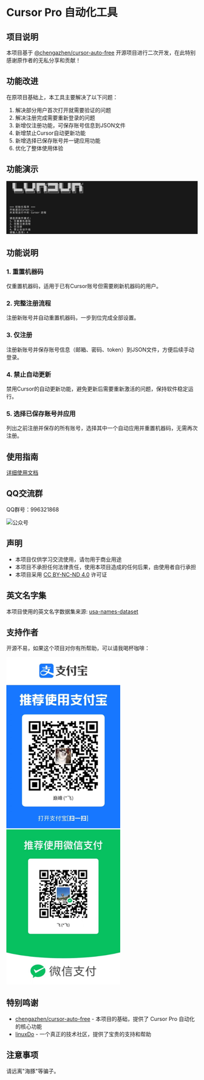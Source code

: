 # Cursor Pro 自动化工具

## 项目说明

本项目基于 [@chengazhen/cursor-auto-free](https://github.com/chengazhen/cursor-auto-free) 开源项目进行二次开发，在此特别感谢原作者的无私分享和贡献！

## 功能改进

在原项目基础上，本工具主要解决了以下问题：

1. 解决部分用户首次打开就需要验证的问题
2. 解决注册完成需要重新登录的问题
3. 新增仅注册功能，可保存账号信息到JSON文件
4. 新增禁止Cursor自动更新功能
5. 新增选择已保存账号并一键应用功能
6. 优化了整体使用体验

## 功能演示

![功能演示](./screen/image.png)

## 功能说明

### 1. 重置机器码
仅重置机器码，适用于已有Cursor账号但需要刷新机器码的用户。

### 2. 完整注册流程
注册新账号并自动重置机器码，一步到位完成全部设置。

### 3. 仅注册
注册新账号并保存账号信息（邮箱、密码、token）到JSON文件，方便后续手动登录。

### 4. 禁止自动更新
禁用Cursor的自动更新功能，避免更新后需要重新激活的问题，保持软件稳定运行。

### 5. 选择已保存账号并应用
列出之前注册并保存的所有账号，选择其中一个自动应用并重置机器码，无需再次注册。

## 使用指南

[详细使用文档](https://cursor-auto-free-doc.vercel.app)

## QQ交流群

QQ群号：996321868

![公众号](./screen/qrcode_for_gh_c985615b5f2b_258.jpg)

## 声明

- 本项目仅供学习交流使用，请勿用于商业用途
- 本项目不承担任何法律责任，使用本项目造成的任何后果，由使用者自行承担
- 本项目采用 [CC BY-NC-ND 4.0](https://creativecommons.org/licenses/by-nc-nd/4.0/) 许可证

## 英文名字集

本项目使用的英文名字数据集来源: [usa-names-dataset](https://github.com/toniprada/usa-names-dataset)

## 支持作者

开源不易，如果这个项目对你有所帮助，可以请我喝杯咖啡：

<img src="./screen/image copy.png" width="300" alt="支付宝收款码"/>
<img src="./screen/image copy 2.png" width="300" alt="微信收款码"/>

## 特别鸣谢

- [chengazhen/cursor-auto-free](https://github.com/chengazhen/cursor-auto-free) - 本项目的基础，提供了 Cursor Pro 自动化的核心功能
- [linuxDo](https://linux.do/) - 一个真正的技术社区，提供了宝贵的支持和帮助

## 注意事项

请远离"海豚"等骗子。


